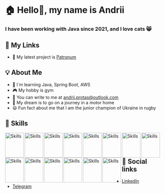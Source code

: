 # 🏠 Hello👋, my name is Andrii

### I have been working with Java since 2021, and I love cats 😸

## 📲 My Links

- 🎨 My latest project is [Patronum](https://github.com/andriiiiiko/patronum)

## 💡 About Me

- 📖 I`m learning Java, Spring Boot, AWS
- 🎮 My hobby is gym
- 💌 You can write to me at andrii.protas@outlook.com
- 🌈 My dream is to go on a journey in a motor home
- 😃 Fun fact about me that I am the junior champion of Ukraine in rugby

## 🔨 Skills

<img src="https://cdn.jsdelivr.net/gh/devicons/devicon/icons/java/java-original.svg" alt="Skills" align="left" width="60" height="80"/> 
<img src="https://cdn.jsdelivr.net/gh/devicons/devicon/icons/csharp/csharp-original.svg" alt="Skills" align="left" width="60" height="80"/> 
<img src="https://cdn.jsdelivr.net/gh/devicons/devicon/icons/dotnetcore/dotnetcore-plain.svg" alt="Skills" align="left" width="60" height="80"/>  
<img src="https://cdn.jsdelivr.net/gh/devicons/devicon/icons/html5/html5-original.svg" alt="Skills" align="left" width="60" height="80"/>  
<img src="https://cdn.jsdelivr.net/gh/devicons/devicon/icons/css3/css3-original.svg" alt="Skills" align="left" width="60" height="80"/>  
<img src="https://cdn.jsdelivr.net/gh/devicons/devicon/icons/mysql/mysql-original.svg" alt="Skills" align="left" width="60" height="80"/>  
<img src="https://cdn.jsdelivr.net/gh/devicons/devicon/icons/postgresql/postgresql-original.svg" alt="Skills" align="left" width="60" height="80"/>  
<img src="https://cdn.jsdelivr.net/gh/devicons/devicon/icons/jenkins/jenkins-original.svg" alt="Skills" align="left" width="60" height="80"/>  
<img src="https://cdn.jsdelivr.net/gh/devicons/devicon/icons/docker/docker-original.svg" alt="Skills" align="left" width="60" height="80"/>   
<img src="https://cdn.jsdelivr.net/gh/devicons/devicon/icons/jetbrains/jetbrains-original.svg" alt="Skills" align="left" width="60" height="80"/> 
<img src="https://cdn.jsdelivr.net/gh/devicons/devicon/icons/vscode/vscode-original.svg" alt="Skills" align="left" width="60" height="80"/>  
<img src="https://cdn.jsdelivr.net/gh/devicons/devicon/icons/trello/trello-plain.svg" alt="Skills" align="left" width="60" height="80"/>  
<img src="https://cdn.jsdelivr.net/gh/devicons/devicon/icons/slack/slack-original.svg" alt="Skills" align="left" width="60" height="80"/>
<img src="https://cdn.jsdelivr.net/gh/devicons/devicon/icons/bash/bash-original.svg" alt="Skills" align="left" width="60" height="80"/> 

<br><br><br>

## 📰 Social links

- [LinkedIn](https://www.linkedin.com/in/andriiiiiko/)
- [Telegram](https://t.me/andriiiiiko)
